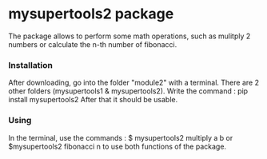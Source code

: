 # mysupertools2 package
The package allows to perform some math operations, such as mulitply 2 numbers or calculate the n-th number of fibonacci.

### Installation
After downloading, go into the folder "module2" with a terminal. There are 2 other folders (mysupertools1 & mysupertools2).
Write the command : pip install mysupertools2
After that it should be usable.

### Using 
In the terminal, use the commands :
$ mysupertools2 multiply a b
or 
$mysupertools2 fibonacci n
to use both functions of the package.

